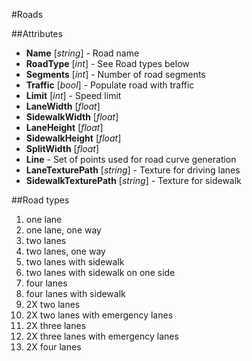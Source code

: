 #Roads

##Attributes

- **Name** [*string*] - Road name
- **RoadType** [*int*] - See Road types below
- **Segments** [*int*] - Number of road segments
- **Traffic** [*bool*] - Populate road with traffic
- **Limit** [*int*] - Speed limit
- **LaneWidth** [*float*]
- **SidewalkWidth** [*float*]
- **LaneHeight** [*float*]
- **SidewalkHeight** [*float*]
- **SplitWidth** [*float*]
- **Line** - Set of points used for road curve generation
- **LaneTexturePath** [*string*] - Texture for driving lanes
- **SidewalkTexturePath** [*string*] - Texture for sidewalk

##Road types

1. one lane
2. one lane, one way
3. two lanes
4. two lanes, one way
5. two lanes with sidewalk
6. two lanes with sidewalk on one side
7. four lanes
8. four lanes with sidewalk
9. 2X two lanes
10. 2X two lanes with emergency lanes
11. 2X three lanes
12. 2X three lanes with emergency lanes
13. 2X four lanes